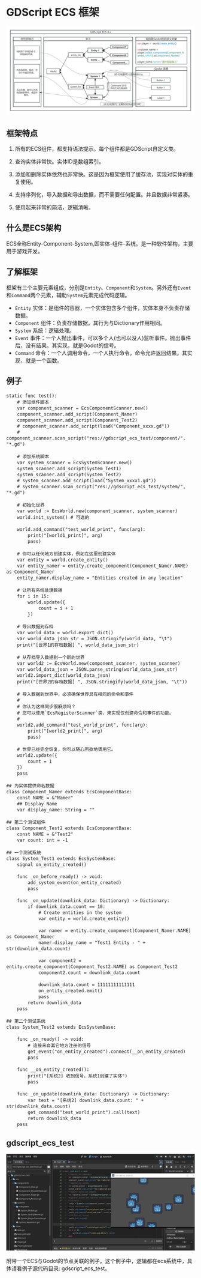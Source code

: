 # GDScript ECS 框架

![中文 GDScript ECS 架构图](https://raw.githubusercontent.com/yihrmc/gdscript-ecs-assets/main/ecs1.jpg)


## 框架特点

1. 所有的ECS组件，都支持语法提示。每个组件都是GDScript自定义类。

2. 查询实体非常快。实体ID是数组索引。

3. 添加和删除实体依然也非常快。这是因为框架使用了缓存池，实现对实体的重复使用。

4. 支持序列化，导入数据和导出数据，而不需要任何配置。并且数据非常紧凑。

5. 使用起来非常的简洁，逻辑清晰。


## 什么是ECS架构

ECS全称Entity-Component-System,即实体-组件-系统。是一种软件架构，主要用于游戏开发。


## 了解框架

框架有三个主要元素组成，分别是`Entity`、`Component`和`System`。另外还有`Event`和`Command`两个元素，辅助`System`元素完成代码逻辑。

- `Entity` 实体：是组件的容器，一个实体包含多个组件，实体本身不负责存储数据。
- `Component` 组件：负责存储数据。其行为与Dictionary作用相同。
- `System` 系统：逻辑处理。
- `Event` 事件：一个人抛出事件，可以多个人(也可以没人)监听事件。抛出事件后，没有结果。其实现，就是Godot的信号。
- `Command` 命令：一个人调用命令，一个人执行命令。命令允许返回结果。其实现，就是一个函数。

## 例子
```gdscript
static func test():
	# 添加组件脚本
	var component_scanner = EcsComponentScanner.new()
	component_scanner.add_script(Component_Namer)
	component_scanner.add_script(Component_Test2)
	# component_scanner.add_script(load("Component_xxxx.gd"))
	# component_scanner.scan_script("res://gdscript_ecs_test/component/", "*.gd")

	# 添加系统脚本
	var system_scanner = EcsSystemScanner.new()
	system_scanner.add_script(System_Test1)
	system_scanner.add_script(System_Test2)
	# system_scanner.add_script(load("System_xxxx1.gd"))
	# system_scanner.scan_script("res://gdscript_ecs_test/system/", "*.gd")

	# 初始化世界
	var world := EcsWorld.new(component_scanner, system_scanner)
	world.init_system() # 可选的

	world.add_command("test_world_print", func(arg):
		print("[world1_print]", arg)
		pass)

	# 你可以任何地方创建实体，例如在这里创建实体
	var entity = world.create_entity()
	var entity_namer = entity.create_component(Component_Namer.NAME) as Component_Namer
	entity_namer.display_name = "Entities created in any location"

	# 让所有系统处理数据
	for i in 15:
		world.update({
			count = i + 1
		})

	# 导出数据到存档
	var world_data = world.export_dict()
	var world_data_json_str = JSON.stringify(world_data, "\t")
	print("[世界1的存档数据] ", world_data_json_str)

	# 从存档导入数据到一个新的世界
	var world2 := EcsWorld.new(component_scanner, system_scanner)
	var world_data_json = JSON.parse_string(world_data_json_str)
	world2.import_dict(world_data_json)
	print("[世界2的存档数据] ", JSON.stringify(world_data_json, "\t"))

	# 导入数据到世界中，必须确保世界具有相同的命令和事件
	#
	# 你认为这样同步很麻烦吗？
	# 您可以使用`EcsRegisterScanner`类，来实现仅创建命令和事件的功能。
	#
	world2.add_command("test_world_print", func(arg):
		print("[world2_print]", arg)
		pass)

	# 世界已经完全恢复，你可以随心所欲地调用它。
	world2.update({
		count = 1
	})
	pass

## 为实体提供命名数据
class Component_Namer extends EcsComponentBase:
	const NAME = &"Namer"
	## Display Name
	var display_name: String = ""

## 第二个测试组件
class Component_Test2 extends EcsComponentBase:
	const NAME = &"Test2"
	var count: int = -1

## 一个测试系统
class System_Test1 extends EcsSystemBase:
	signal on_entity_created()

	func _on_before_ready() -> void:
		add_system_event(on_entity_created)
		pass

	func _on_update(downlink_data: Dictionary) -> Dictionary:
		if downlink_data.count == 10:
			# Create entities in the system
			var entity = world.create_entity()

			var namer = entity.create_component(Component_Namer.NAME) as Component_Namer
			namer.display_name = "Test1 Entity - " + str(downlink_data.count)

			var component2 = entity.create_component(Component_Test2.NAME) as Component_Test2
			component2.count = downlink_data.count

			downlink_data.count = 11111111111111
			on_entity_created.emit()
			pass
		return downlink_data
	pass

## 第二个测试系统
class System_Test2 extends EcsSystemBase:

	func _on_ready() -> void:
		# 连接来自其它地方注册的信号
		get_event("on_entity_created").connect(__on_entity_created)
		pass

	func __on_entity_created():
		print("[系统2] 收到信号，系统1创建了实体")
		pass

	func _on_update(downlink_data: Dictionary) -> Dictionary:
		var text = "[系统2] downlink_data.count: " + str(downlink_data.count)
		get_command("test_world_print").call(text)
		return downlink_data
	pass
```

## gdscript_ecs_test

![demo.png](https://raw.githubusercontent.com/yihrmc/gdscript-ecs-assets/main/demo.png)



附带一个ECS与Godot的节点关联的例子。这个例子中，逻辑都在ecs系统中，具体请看例子源代码目录: gdscript_ecs_test。
